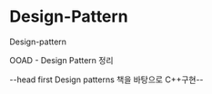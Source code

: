 # Design-Pattern
Design-pattern

OOAD - Design Pattern 정리

--head first Design patterns 책을 바탕으로 C++구현--
